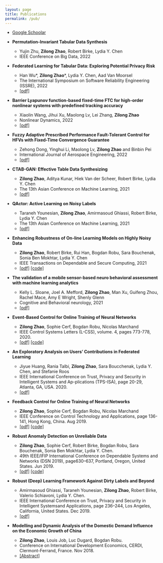 ```yaml
---
layout: page
title: Publications
permalink: /pub/
---
```


- [Google Schoolar](https://scholar.google.com/citations?user=Qwdt-dEAAAAJ&hl=en)

- **Permutation-Invariant Tabular Data Synthesis**
	- Yujin Zhu, **Zilong Zhao**, Robert Birke, Lydia Y. Chen
	- IEEE Conference on Big Data, 2022	

- **Federated Learning for Tabular Data: Exploring Potential Privacy Risk**
	- Han Wu&ast;, **Zilong Zhao**&ast;, Lydia Y. Chen, Aad Van Moorsel
	- The International Symposium on Software Reliability Engineering (ISSRE), 2022
	- [\[pdf\]](https://arxiv.org/pdf/2210.06856)

- **Barrier Lyapunov function-based fixed-time FTC for high-order nonlinear systems with predefined tracking accuracy**
	- Xiaolin Wang, Jihui Xu, Maolong Lv, Lei Zhang, **Zilong Zhao**
	- Nonlinear Dynamics, 2022
	- [\[pdf\]](https://link.springer.com/content/pdf/10.1007/s11071-022-07627-9.pdf)

- **Fuzzy Adaptive Prescribed Performance Fault-Tolerant Control for HFVs with Fixed-Time Convergence Guarantee**
	- Zehong Dong, Yinghui Li, Maolong Lv, **Zilong Zhao** and Binbin Pei
	- International Journal of Aerospace Engineering, 2022
	- [\[pdf\]](https://downloads.hindawi.com/journals/ijae/2022/2438657.pdf)

- **CTAB-GAN: Effective Table Data Synthesizing**
	- **Zilong Zhao**, Aditya Kunar, Hiek Van der Scheer, Robert Birke, Lydia Y. Chen
	- The 13th Asian Conference on Machine Learning, 2021
	- [\[pdf\]](https://arxiv.org/abs/2102.08369)

- **QActor: Active Learning on Noisy Labels**
	- Taraneh Younesian, **Zilong Zhao**, Amirmasoud Ghiassi, Robert Birke, Lydia Y. Chen
	- The 13th Asian Conference on Machine Learning, 2021
	- [\[pdf\]](https://arxiv.org/abs/2001.10399) 

- **Enhancing Robustness of On-line Learning Models on Highly Noisy Data**
	- **Zilong Zhao**, Robert Birke, Rui Han, Bogdan Robu, Sara Bouchenak, Sonia Ben Mokhtar, Lydia Y. Chen
	- IEEE Transactions on Dependable and Secure Computing, 2021
	- [\[pdf\]](https://arxiv.org/abs/2103.10824) [\[code\]](https://github.com/zhao-zilong/MotivationCaseStudies)

- **The validation of a mobile sensor-based neuro behavioral assessment with machine learning analytics**
	- Kelly L. Sloane, Joel A. Mefford, **Zilong Zhao**, Man Xu, Guifeng Zhou, Rachel Mace, Amy E Wright, Shenly Glenn
	- Cognitive and Behavioral neurology, 2021
	- [\[pdf\]](https://www.medrxiv.org/content/10.1101/2021.04.29.21256265v1)

- **Event-Based Control for Online Training of Neural Networks**
	- **Zilong Zhao**, Sophie Cerf, Bogdan Robu, Nicolas Marchand
	- IEEE Control Systems Letters (L-CSS), volume. 4, pages 773-778, 2020.
	- [\[pdf\]](https://arxiv.org/abs/2003.09503) [\[code\]](https://github.com/zhao-zilong/Event-Based-Control-Learning-Rate)

- **An Exploratory Analysis on Users’ Contributions in Federated Learning**
	- Jiyue Huang, Rania Talbi, **Zilong Zhao**, Sara Boucchenak, Lydia Y. Chen, and Stefanie Roos
	- IEEE International Conference on Trust, Privacy and Security in Intelligent Systems and Ap-plications (TPS-ISA), page 20-29, Atlanta, GA, USA. 2020.
	- [\[pdf\]](https://arxiv.org/pdf/2011.06830.pdf)

- **Feedback Control for Online Training of Neural Networks**
	- **Zilong Zhao**, Sophie Cerf, Bogdan Robu, Nicolas Marchand
	-  IEEE Conference on Control Technology and Applications, page 136-141, Hong Kong, China. Aug 2019.
	- [\[pdf\]](https://hal.archives-ouvertes.fr/hal-02115916v2/document) [\[code\]](https://github.com/zhao-zilong/Event-Based-Control-Learning-Rate)

- **Robust Anomaly Detection on Unreliable Data**
	- **Zilong Zhao**, Sophie Cerf, Robert Birke, Bogdan Robu, Sara Bouchenak, Sonia Ben Mokhtar, Lydia Y. Chen.
	- 49th IEEE/IFIP International Conference on Dependable Systems and Networks (DSN 2019), page630–637, Portland, Oregon, United States. Jun 2019.
	- [\[pdf\]](https://hal.archives-ouvertes.fr/hal-02056558/document) [\[code\]](https://github.com/zhao-zilong/RAD)

- **Robust (Deep) Learning Framework Against Dirty Labels and Beyond**
	- Amirmasoud Ghiassi, Taraneh Younesian, **Zilong Zhao**, Robert Birke, Valerio Schiavoni, Lydia Y. Chen.
	- IEEE International Conference on Trust, Privacy and Security in Intelligent Systemsand Applications, page 236–244, Los Angeles, California, United States. Dec 2019.
	- [\[pdf\]](https://ieeexplore.ieee.org/abstract/document/9014352)

- **Modelling and Dynamic Analysis of the Domestic Demand Influence on the Economic Growth of China**
	- **Zilong Zhao**, Louis Job, Luc Dugard, Bogdan Robu.
	- Conference on International Development Economics, CERDI, Clermont-Ferrand, France. Nov 2018.
	- [\[Abstract\]](https://hal.archives-ouvertes.fr/hal-01980620)

